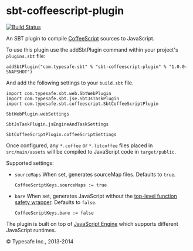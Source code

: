 sbt-coffeescript-plugin
=======================

[![Build Status](https://api.travis-ci.org/sbt/sbt-coffeescript-plugin.png?branch=master)](https://travis-ci.org/sbt/sbt-coffeescript-plugin)

An SBT plugin to compile [CoffeeScript](http://coffeescript.org/) sources to JavaScript.

To use this plugin use the addSbtPlugin command within your project's `plugins.sbt` file:

    addSbtPlugin("com.typesafe.sbt" % "sbt-coffeescript-plugin" % "1.0.0-SNAPSHOT")

And add the following settings to your `build.sbt` file.

    import com.typesafe.sbt.web.SbtWebPlugin
    import com.typesafe.sbt.jse.SbtJsTaskPlugin
    import com.typesafe.sbt.coffeescript.SbtCoffeeScriptPlugin

    SbtWebPlugin.webSettings

    SbtJsTaskPlugin.jsEngineAndTaskSettings

    SbtCoffeeScriptPlugin.coffeeScriptSettings

Once configured, any `*.coffee` or `*.litcoffee` files placed in `src/main/assets` will be compiled to JavaScript code in `target/public`.

Supported settings:

* `sourceMaps` When set, generates sourceMap files. Defaults to `true`.

  `CoffeeScriptKeys.sourceMaps := true`

* `bare` When set, generates JavaScript without the [top-level function safety wrapper](http://coffeescript.org/#lexical-scope). Defaults to `false`.

  `CoffeeScriptKeys.bare := false`

The plugin is built on top of [JavaScript Engine](https://github.com/typesafehub/js-engine) which supports different JavaScript runtimes.

&copy; Typesafe Inc., 2013-2014
